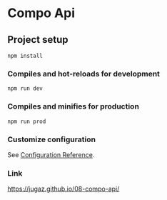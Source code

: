# Compo Api

## Project setup
```
npm install
```

### Compiles and hot-reloads for development
```
npm run dev
```

### Compiles and minifies for production
```
npm run prod
```

### Customize configuration
See [Configuration Reference](https://cli.vuejs.org/config/).

### Link
https://jugaz.github.io/08-compo-api/
